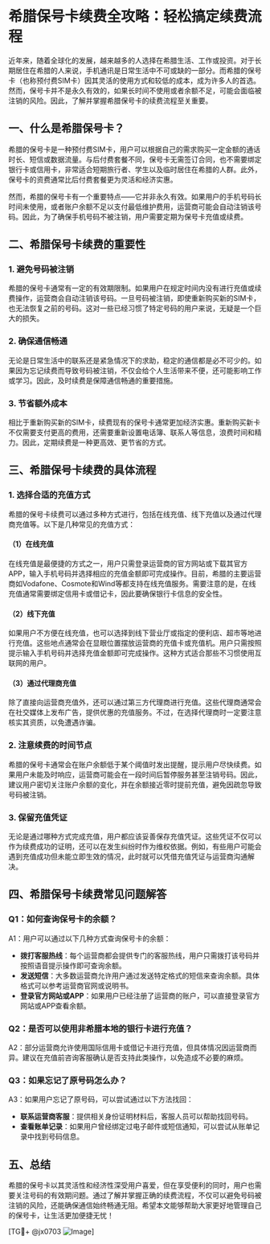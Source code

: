 # 希腊保号卡续费全攻略：轻松搞定续费流程

近年来，随着全球化的发展，越来越多的人选择在希腊生活、工作或投资。对于长期居住在希腊的人来说，手机通讯是日常生活中不可或缺的一部分。而希腊的保号卡（也称预付费SIM卡）因其灵活的使用方式和较低的成本，成为许多人的首选。然而，保号卡并不是永久有效的，如果长时间不使用或者余额不足，可能会面临被注销的风险。因此，了解并掌握希腊保号卡的续费流程至关重要。

## 一、什么是希腊保号卡？

希腊的保号卡是一种预付费SIM卡，用户可以根据自己的需求购买一定金额的通话时长、短信或数据流量。与后付费套餐不同，保号卡无需签订合同，也不需要绑定银行卡或信用卡，非常适合短期旅行者、学生以及临时居住在希腊的人群。此外，保号卡的资费通常比后付费套餐更为灵活和经济实惠。

然而，希腊的保号卡有一个重要特点——它并非永久有效。如果用户的手机号码长时间未使用，或者账户余额不足以支付最低维护费用，运营商可能会自动注销该号码。因此，为了确保手机号码不被注销，用户需要定期为保号卡充值或续费。

## 二、希腊保号卡续费的重要性

### 1. 避免号码被注销
希腊的保号卡通常有一定的有效期限制。如果用户在规定时间内没有进行充值或续费操作，运营商会自动注销该号码。一旦号码被注销，即使重新购买新的SIM卡，也无法恢复之前的号码。这对一些已经习惯了特定号码的用户来说，无疑是一个巨大的损失。

### 2. 确保通信畅通
无论是日常生活中的联系还是紧急情况下的求助，稳定的通信都是必不可少的。如果因为忘记续费而导致号码被注销，不仅会给个人生活带来不便，还可能影响工作或学习。因此，及时续费是保障通信畅通的重要措施。

### 3. 节省额外成本
相比于重新购买新的SIM卡，续费现有的保号卡通常更加经济实惠。重新购买新卡不仅需要支付更高的费用，还需要重新设置电话簿、联系人等信息，浪费时间和精力。因此，定期续费是一种更高效、更节省的方式。

## 三、希腊保号卡续费的具体流程

### 1. 选择合适的充值方式
希腊的保号卡续费可以通过多种方式进行，包括在线充值、线下充值以及通过代理商充值等。以下是几种常见的充值方式：

#### （1）在线充值
在线充值是最便捷的方式之一，用户只需登录运营商的官方网站或下载其官方APP，输入手机号码并选择相应的充值金额即可完成操作。目前，希腊的主要运营商如Vodafone、Cosmote和Wind等都支持在线充值服务。需要注意的是，在线充值通常需要绑定信用卡或借记卡，因此要确保银行卡信息的安全性。

#### （2）线下充值
如果用户不方便在线充值，也可以选择到线下营业厅或指定的便利店、超市等地进行充值。这些地点通常会在显眼位置摆放运营商的充值卡或充值机。用户只需按照提示输入手机号码并选择充值金额即可完成操作。这种方式适合那些不习惯使用互联网的用户。

#### （3）通过代理商充值
除了直接向运营商充值外，还可以通过第三方代理商进行充值。这些代理商通常会在社交媒体上发布广告，提供优惠的充值服务。不过，在选择代理商时一定要注意核实其资质，以免遭遇诈骗。

### 2. 注意续费的时间节点
希腊的保号卡通常会在账户余额低于某个阈值时发出提醒，提示用户尽快续费。如果用户未能及时响应，运营商可能会在一段时间后暂停服务甚至注销号码。因此，建议用户密切关注账户余额的变化，并在余额接近零时提前充值，避免因疏忽导致号码被注销。

### 3. 保留充值凭证
无论是通过哪种方式完成充值，用户都应该妥善保存充值凭证。这些凭证不仅可以作为续费成功的证明，还可以在发生纠纷时作为维权依据。例如，有些用户可能会遇到充值成功但未能立即生效的情况，此时就可以凭借充值凭证与运营商沟通解决。

## 四、希腊保号卡续费常见问题解答

### Q1：如何查询保号卡的余额？
A1：用户可以通过以下几种方式查询保号卡的余额：
- **拨打客服热线**：每个运营商都会提供专门的客服热线，用户只需拨打该号码并按照语音提示操作即可查询余额。
- **发送短信**：大多数运营商允许用户通过发送特定格式的短信来查询余额。具体格式可以参考运营商官网或说明书。
- **登录官方网站或APP**：如果用户已经注册了运营商的账户，可以直接登录官方网站或APP查看余额。

### Q2：是否可以使用非希腊本地的银行卡进行充值？
A2：部分运营商允许使用国际信用卡或借记卡进行充值，但具体情况因运营商而异。建议在充值前咨询客服确认是否支持此类操作，以免造成不必要的麻烦。

### Q3：如果忘记了原号码怎么办？
A3：如果用户忘记了原号码，可以尝试通过以下方法找回：
- **联系运营商客服**：提供相关身份证明材料后，客服人员可以帮助找回号码。
- **查看账单记录**：如果用户曾经绑定过电子邮件或短信通知，可以尝试从账单记录中找到号码信息。

## 五、总结

希腊的保号卡以其灵活性和经济性深受用户喜爱，但在享受便利的同时，用户也需要关注号码的有效期问题。通过了解并掌握正确的续费流程，不仅可以避免号码被注销的风险，还能确保通信始终畅通无阻。希望本文能够帮助大家更好地管理自己的保号卡，让生活更加便捷无忧！

[TG💪+ @jx0703 ![Image](https://github.com/user-attachments/assets/dbca1d08-cadb-493c-b0ec-ad6f7a83f270)]